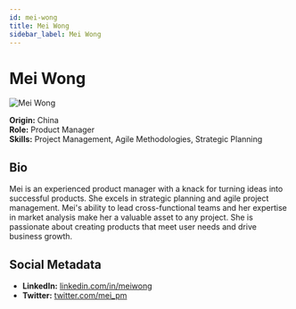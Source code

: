 ```yaml
---
id: mei-wong
title: Mei Wong
sidebar_label: Mei Wong
---
```


# Mei Wong

![Mei Wong](/img/mei-wong.webp)

**Origin:** China  
**Role:** Product Manager  
**Skills:** Project Management, Agile Methodologies, Strategic Planning  

## Bio

Mei is an experienced product manager with a knack for turning ideas into successful products. She excels in strategic planning and agile project management. Mei's ability to lead cross-functional teams and her expertise in market analysis make her a valuable asset to any project. She is passionate about creating products that meet user needs and drive business growth.

## Social Metadata

- **LinkedIn:** [linkedin.com/in/meiwong](https://linkedin.com/in/meiwong)
- **Twitter:** [twitter.com/mei_pm](https://twitter.com/mei_pm)
